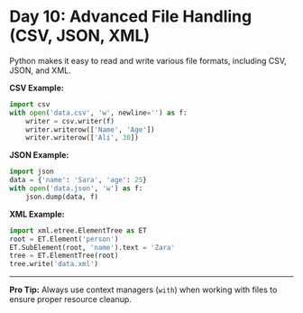 # Day 10: Advanced File Handling (CSV, JSON, XML)

Python makes it easy to read and write various file formats, including CSV, JSON, and XML.

**CSV Example:**
```python
import csv
with open('data.csv', 'w', newline='') as f:
    writer = csv.writer(f)
    writer.writerow(['Name', 'Age'])
    writer.writerow(['Ali', 30])
```

**JSON Example:**
```python
import json
data = {'name': 'Sara', 'age': 25}
with open('data.json', 'w') as f:
    json.dump(data, f)
```

**XML Example:**
```python
import xml.etree.ElementTree as ET
root = ET.Element('person')
ET.SubElement(root, 'name').text = 'Zara'
tree = ET.ElementTree(root)
tree.write('data.xml')
```

---
**Pro Tip:**
Always use context managers (`with`) when working with files to ensure proper resource cleanup.
